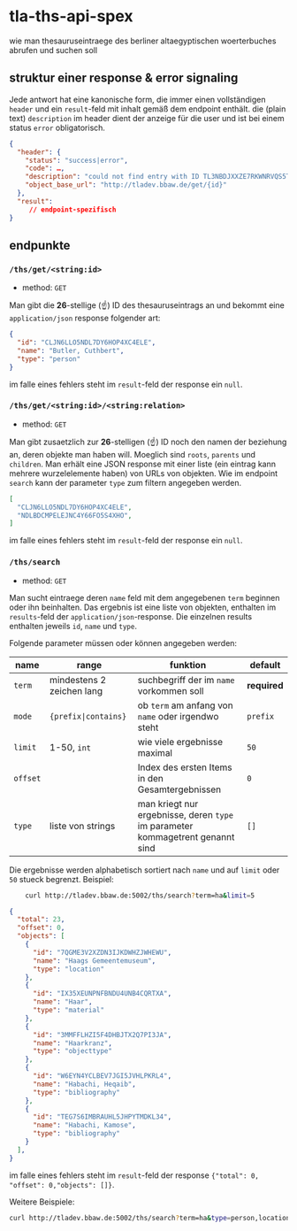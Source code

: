 # tla-ths-api-spex

wie man thesauruseintraege des berliner altaegyptischen woerterbuches abrufen und suchen soll


## struktur einer response & error signaling

Jede antwort hat eine kanonische form, die immer einen vollständigen `header` und ein 
`result`-feld mit inhalt gemäß dem endpoint enthält. die (plain text) `description` im 
header dient der anzeige für die user und ist bei einem status `error` obligatorisch.

```json
{
  "header": {
    "status": "success|error",
    "code": …,
    "description": "could not find entry with ID TL3NBDJXXZE7RKWNRVQS5TPSB",
    "object_base_url": "http://tladev.bbaw.de/get/{id}"
  },
  "result":
     // endpoint-spezifisch 
}
```


## endpunkte

### `/ths/get/<string:id>`

- method: `GET`

Man gibt die **26**-stellige (:point_up:) ID des thesauruseintrags an und bekommt eine 
`application/json` response folgender art:

```json
{
  "id": "CLJN6LLO5NDL7DY6HOP4XC4ELE",
  "name": "Butler, Cuthbert",
  "type": "person"
}
```    

im falle eines fehlers steht im `result`-feld der response ein `null`. 


### `/ths/get/<string:id>/<string:relation>`

- method: `GET`

Man gibt zusaetzlich zur **26**-stelligen (:point_up:) ID noch den namen der beziehung 
an, deren objekte man haben will. Moeglich sind `roots`, `parents` und `children`. Man erhält 
eine JSON response mit einer liste (ein eintrag kann mehrere wurzelelemente haben) von URLs 
von objekten. Wie im endpoint `search` kann der parameter `type` zum filtern angegeben werden.

```json
[
  "CLJN6LLO5NDL7DY6HOP4XC4ELE",
  "NDLBDCMPELEJNC4Y66FO5S4XHO",
]
```

im falle eines fehlers steht im `result`-feld der response ein `null`.


### `/ths/search`

- method: `GET`

Man sucht eintraege deren `name` feld mit dem angegebenen `term` beginnen oder ihn 
beinhalten. Das ergebnis ist eine liste von objekten, enthalten im `results`-feld der 
`application/json`-response. Die einzelnen results enthalten jeweils `id`, `name` und 
`type`.

Folgende parameter müssen oder können angegeben werden:

|name|range|funktion|default|
|---|---|---|---|
|`term`|mindestens 2 zeichen lang|suchbegriff der im `name` vorkommen soll|**required**|
|`mode`|`{prefix\|contains}`|ob `term` am anfang von `name` oder irgendwo steht|`prefix`|
|`limit`|1-50, `int`|wie viele ergebnisse maximal|`50`|
|`offset`| |Index des ersten Items in den Gesamtergebnissen|`0`|
|`type`|liste von strings|man kriegt nur ergebnisse, deren `type` im parameter kommagetrent genannt sind|`[]`|

Die ergebnisse werden alphabetisch sortiert nach `name` und auf `limit` oder `50` stueck 
begrenzt. Beispiel:

```bash
    curl http://tladev.bbaw.de:5002/ths/search?term=ha&limit=5
```

```json 
{
  "total": 23,
  "offset": 0,
  "objects": [
    {
      "id": "7QGME3V2XZDN3IJKDWHZJWHEWU", 
      "name": "Haags Gemeentemuseum", 
      "type": "location"
    }, 
    {
      "id": "IX35XEUNPNFBNDU4UNB4CQRTXA", 
      "name": "Haar", 
      "type": "material"
    }, 
    {
      "id": "3MMFFLHZI5F4DHBJTX2Q7PI3JA", 
      "name": "Haarkranz", 
      "type": "objecttype"
    }, 
    {
      "id": "W6EYN4YCLBEV7JGI5JVHLPKRL4", 
      "name": "Habachi, Heqaib", 
      "type": "bibliography"
    }, 
    {
      "id": "TEG7S6IMBRAUHL5JHPYTMDKL34", 
      "name": "Habachi, Kamose", 
      "type": "bibliography"
    }
  ], 
}
```


im falle eines fehlers steht im `result`-feld der response `{"total": 0, "offset": 0,"objects": []}`.

Weitere Beispiele:

```bash
curl http://tladev.bbaw.de:5002/ths/search?term=ha&type=person,location

```
